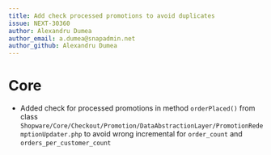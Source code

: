 ```yaml
---
title: Add check processed promotions to avoid duplicates
issue: NEXT-30360
author: Alexandru Dumea
author_email: a.dumea@snapadmin.net
author_github: Alexandru Dumea
---
```

# Core
* Added check for processed promotions in method `orderPlaced()` from class `Shopware/Core/Checkout/Promotion/DataAbstractionLayer/PromotionRedemptionUpdater.php` to avoid wrong incremental for `order_count` and `orders_per_customer_count`
